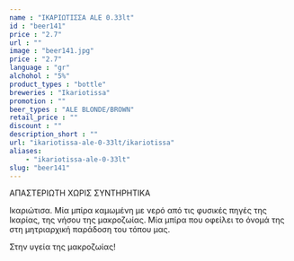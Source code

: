 ```yaml
---
name : "ΙΚΑΡΙΩΤΙΣΣΑ ALE 0.33lt"
id : "beer141"
price : "2.7"
url : ""
image : "beer141.jpg"
price : "2.7"
language : "gr"
alchohol : "5%"
product_types : "bottle"
breweries : "Ikariotissa"
promotion : ""
beer_types : "ALE BLONDE/BROWN"
retail_price : ""
discount : ""
description_short : ""
url: "ikariotissa-ale-0-33lt/ikariotissa"
aliases: 
    - "ikariotissa-ale-0-33lt"
slug: "beer141"
---
```


ΑΠΑΣΤΕΡΙΩΤΗ ΧΩΡΙΣ ΣΥΝΤΗΡΗΤΙΚΑ

Ικαριώτισα. Μία μπίρα καμωμένη με νερό από τις φυσικές πηγές της Ικαρίας, της νήσου της μακροζωίας. Μία μπίρα που οφείλει το όνομά της στη μητριαρχική παράδοση του τόπου μας.

Στην υγεία της μακροζωίας!